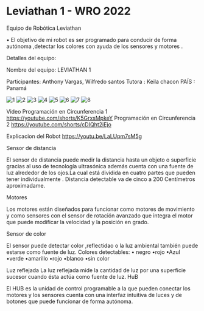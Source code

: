# Leviathan 1 - WRO 2022
Equipo de Robótica Leviathan 

•	El objetivo de mi robot es ser programado para conducir de forma autónoma ,detectar  los colores con ayuda de los sensores y motores  .

Detalles del equipo:

Nombre del equipo: LEVIATHAN 1

Participantes: Anthony Vargas, Wilfredo santos
Tutora : Keila chacon
PAÍS : Panamá 

![1](https://user-images.githubusercontent.com/112026718/186894868-c5044ce0-ed28-4a97-9b8f-ca73fc39142d.JPG)
![2](https://user-images.githubusercontent.com/112026718/186894875-5a109659-c39c-4a08-bfbf-b7d6791696a0.JPG)
![3](https://user-images.githubusercontent.com/112026718/186894881-e6c93e30-fa5d-443f-96cf-4c87902083ea.JPG)
![4](https://user-images.githubusercontent.com/112026718/186894889-f823e822-647a-4194-a0ca-5c6561b170e2.JPG)
![5](https://user-images.githubusercontent.com/112026718/186894899-4f1c1566-86b3-42fb-af0b-c99fb916232b.JPG)
![6](https://user-images.githubusercontent.com/112026718/186894926-784a4d4d-f232-478f-943b-bd9a352bf2cf.JPG)
![7](https://user-images.githubusercontent.com/112026718/186894934-d3fe405b-22f5-401d-9715-656793bf07b0.JPG)
![8](https://user-images.githubusercontent.com/112026718/186894949-ecdfdb21-46ed-46e1-bb1f-75fb822e87ea.JPG)



Video
Programación en Circunferencia 1
https://youtube.com/shorts/K5GrxsMpkeY
Programación en Circunferencia 2
https://youtube.com/shorts/cDIQht2iEjo

Explicacion del Robot
https://youtu.be/LaLUpm7sM5g


Sensor de distancia 

El sensor de distancia puede medir la distancia hasta un objeto o superficie gracias al uso de tecnología ultrasónica además cuenta con una fuente  de  luz alrededor de los ojos.La cual está dividida en cuatro partes que pueden tener individualmente .
Distancia detectable va de cinco a 200 Centímetros aproximadame.


Motores 

Los motores están diseñados para funcionar como motores de movimiento y como sensores con el sensor de rotación avanzado que integra el motor que puede modificar la velocidad y la posición en grado.

Sensor de color 

El sensor puede detectar color ,reflectidao o la luz ambiental también puede estarse como fuente de luz.
Colores detectables:
• negro
•rojo
•Azul
•verde
•amarillo
•rojo
•blanco
•sin color

Luz reflejada
La luz reflejada mide la cantidad de luz por una superficie sucesor cuando ésta actúa como fuente de luz.
HuB 

El HUB es la unidad de control programable a la que pueden conectar los motores y los sensores cuenta con una interfaz intuitiva de luces y de botones que puede funcionar de forma autónoma.    

